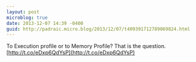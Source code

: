 ```yaml
---
layout: post
microblog: true
date: 2013-12-07 14:39 -0400
guid: http://padraic.micro.blog/2013/12/07/t409391712789069824.html
---
```

To Execution profile or to Memory Profile? That is the question. [http://t.co/eDxp6QdYsP](http://t.co/eDxp6QdYsP)
